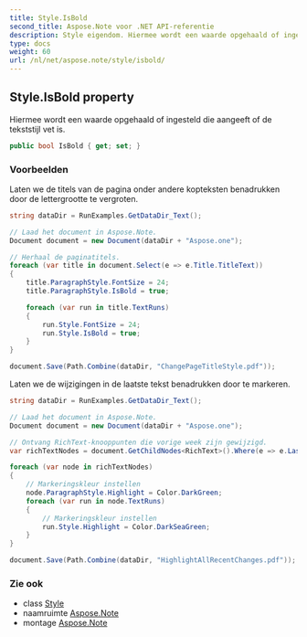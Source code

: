 ```yaml
---
title: Style.IsBold
second_title: Aspose.Note voor .NET API-referentie
description: Style eigendom. Hiermee wordt een waarde opgehaald of ingesteld die aangeeft of de tekststijl vet is.
type: docs
weight: 60
url: /nl/net/aspose.note/style/isbold/
---
```

## Style.IsBold property

Hiermee wordt een waarde opgehaald of ingesteld die aangeeft of de tekststijl vet is.

```csharp
public bool IsBold { get; set; }
```

### Voorbeelden

Laten we de titels van de pagina onder andere kopteksten benadrukken door de lettergrootte te vergroten.

```csharp
string dataDir = RunExamples.GetDataDir_Text();

// Laad het document in Aspose.Note.
Document document = new Document(dataDir + "Aspose.one");

// Herhaal de paginatitels.
foreach (var title in document.Select(e => e.Title.TitleText))
{
    title.ParagraphStyle.FontSize = 24;
    title.ParagraphStyle.IsBold = true;

    foreach (var run in title.TextRuns)
    {
        run.Style.FontSize = 24;
        run.Style.IsBold = true;
    }
}

document.Save(Path.Combine(dataDir, "ChangePageTitleStyle.pdf"));
```

Laten we de wijzigingen in de laatste tekst benadrukken door te markeren.

```csharp
string dataDir = RunExamples.GetDataDir_Text();

// Laad het document in Aspose.Note.
Document document = new Document(dataDir + "Aspose.one");

// Ontvang RichText-knooppunten die vorige week zijn gewijzigd.
var richTextNodes = document.GetChildNodes<RichText>().Where(e => e.LastModifiedTime >= DateTime.Today.Subtract(TimeSpan.FromDays(7)));

foreach (var node in richTextNodes)
{
    // Markeringskleur instellen
    node.ParagraphStyle.Highlight = Color.DarkGreen;
    foreach (var run in node.TextRuns)
    {
        // Markeringskleur instellen
        run.Style.Highlight = Color.DarkSeaGreen;
    }
}

document.Save(Path.Combine(dataDir, "HighlightAllRecentChanges.pdf"));
```

### Zie ook

* class [Style](../)
* naamruimte [Aspose.Note](../../style/)
* montage [Aspose.Note](../../../)


